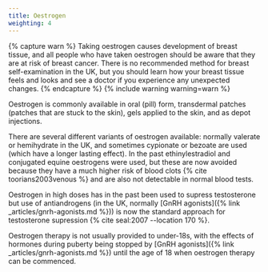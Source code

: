 ```yaml
---
title: Oestrogen
weighting: 4
---
```


{% capture warn %}
Taking oestrogen causes development of breast tissue, and all people who have taken oestrogen should be aware that they are at risk of breast cancer. There is no recommended method for breast self-examination in the UK, but you should learn how your breast tissue feels and looks and see a doctor if you experience any unexpected changes.
{% endcapture %}
{% include warning warning=warn %}

Oestrogen is commonly available in oral (pill) form, transdermal patches (patches that are stuck to the skin), gels applied to the skin, and as depot injections.

There are several different variants of oestrogen available: normally valerate or hemihydrate in the UK, and sometimes cypionate or bezoate are used (which have a longer lasting effect). In the past ethinylestradiol and conjugated equine oestrogens were used, but these are now avoided because they have a much higher risk of blood clots {% cite toorians2003venous %} and are also not detectable in normal blood tests.

Oestrogen in high doses has in the past been used to supress testosterone but use of antiandrogens (in the UK, normally [GnRH agonists]({% link _articles/gnrh-agonists.md %})) is now the standard approach for testosterone supression {% cite seal:2007 --location 170 %}.

Oestrogen therapy is not usually provided to under-18s, with the effects of hormones during puberty being stopped by [GnRH agonists]({% link _articles/gnrh-agonists.md %}) until the age of 18 when oestrogen therapy can be commenced.